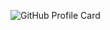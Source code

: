 ![GitHub Profile Card](https://fancy-readme-stats.vercel.app/api?username=Gebuildet&show_icons=true&theme=beach&email=luca@nextfight.net&description=UI/UX%20Designer%20&%20Web-Developer&include_all_commits=true)
